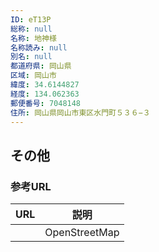```yaml
---
ID: eT13P
総称: null
名称: 地神様
名称読み: null
別名: null
都道府県: 岡山県
区域: 岡山市
緯度: 34.6144827
経度: 134.062363
郵便番号: 7048148
住所: 岡山県岡山市東区水門町５３６−３
---
```


## その他

### 参考URL

| URL | 説明          |
| --- | ------------- |
|     | OpenStreetMap |
